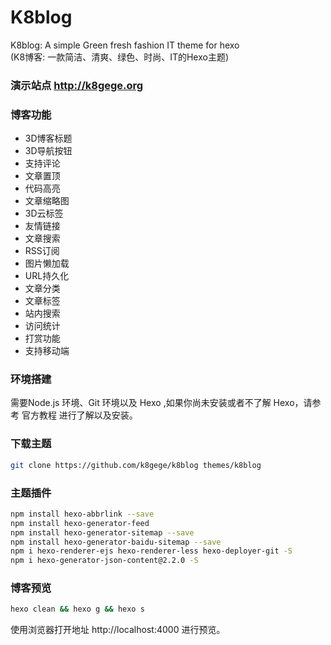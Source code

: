 # K8blog
K8blog: A simple Green fresh fashion IT theme for hexo  <br>
(K8博客: 一款简洁、清爽、绿色、时尚、IT的Hexo主题)

### 演示站点 http://k8gege.org

### 博客功能

- 3D博客标题
- 3D导航按钮
- 支持评论
- 文章置顶
- 代码高亮
- 文章缩略图
- 3D云标签
- 友情链接
- 文章搜索
- RSS订阅
- 图片懒加载
- URL持久化
- 文章分类
- 文章标签
- 站内搜索
- 访问统计
- 打赏功能
- 支持移动端


### 环境搭建

需要Node.js 环境、Git 环境以及 Hexo ,如果你尚未安装或者不了解 Hexo，请参考 官方教程 进行了解以及安装。

### 下载主题

```Bash
git clone https://github.com/k8gege/k8blog themes/k8blog
```

### 主题插件
```Bash
npm install hexo-abbrlink --save
npm install hexo-generator-feed
npm install hexo-generator-sitemap --save
npm install hexo-generator-baidu-sitemap --save
npm i hexo-renderer-ejs hexo-renderer-less hexo-deployer-git -S
npm i hexo-generator-json-content@2.2.0 -S
```

### 博客预览
```Bash
hexo clean && hexo g && hexo s
```

使用浏览器打开地址 http://localhost:4000 进行预览。


